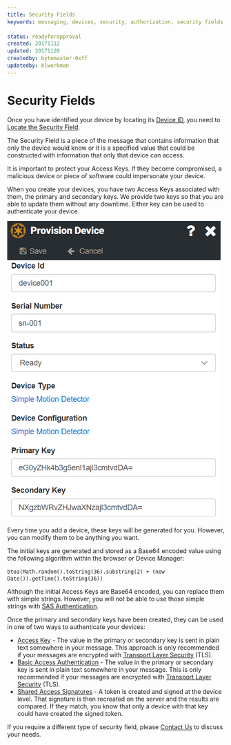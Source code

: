 ```yaml
---
title: Security Fields
keywords: messaging, devices, security, authorization, security fields

status: readyforapproval
created: 20171112
updated: 20171120
createdby: bytemaster-0xff
updatedby: klworkman
---
```

# Security Fields

Once you have identified your device by locating its [Device ID](../Messaging/Parsing/DeviceIdParsing.md), you 
need to [Locate the Security Field](LocatingSecurityField.md).

The Security Field is a piece of the message that contains information that only the device would know or 
it is a specified value that could be constructed with information that only that device can access.

It is important to protect your Access Keys.  If they become compromised, a malicious device or piece of software could impersonate your device. 

When you create your devices, you have two Access Keys associated with them, the primary and secondary keys. We provide
two keys so that you are able to update them without any downtime.  Either key can be used to authenticate your device.

![Provision Devices](../Images/ProvisionDevice.png)

Every time you add a device, these keys will be generated for you.  However, you can modify them to be anything you want.

The initial keys are generated and stored as a Base64 encoded value using the following algorithm within the browser
or Device Manager:
```
btoa(Math.random().toString(36).substring(2) + (new Date()).getTime().toString(36))
```

Although the initial Access Keys are Base64 encoded, you can replace them with simple strings.  However, you will not be able to use those 
simple strings with [SAS Authentication](SAS.md).

Once the primary and secondary keys have been created, they can be used in one of two ways to authenticate your devices:
* [Access Key](AccessKey.md) - The value in the primary or secondary key is sent in plain text somewhere in your message.  This approach is only recommended if your messages are encrypted with [Transport Layer Security](https://en.wikipedia.org/wiki/Transport_Layer_Security) (TLS).  
* [Basic Access Authentication](BasicAuth.md) - The value in the primary or secondary key is sent in plain text somewhere in your message.  This is only recommended if your messages are encrypted with [Transport Layer Security](https://en.wikipedia.org/wiki/Transport_Layer_Security) (TLS).   
* [Shared Access Signatures](SAS.md) - A token is created and signed at the device level.  That signature is then recreated on the server and the results are compared. If they match, you know that only a device with that key could have created the signed token.
 
If you require a different type of security field, please [Contact Us](https://support.nuviot.com/contactus?source=securityfields) to discuss your needs.
